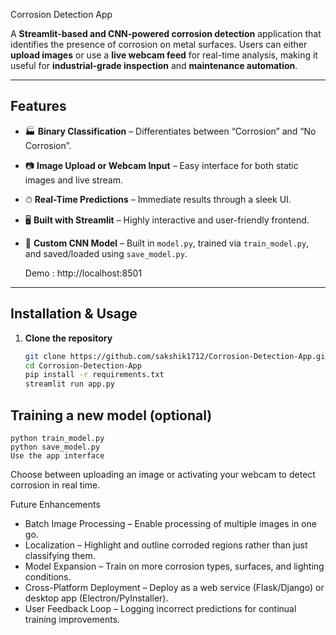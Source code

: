 Corrosion Detection App

A **Streamlit-based and CNN-powered corrosion detection** application that identifies the presence of corrosion on metal surfaces. Users can either **upload images** or use a **live webcam feed** for real-time analysis, making it useful for **industrial-grade inspection** and **maintenance automation**.

---

##  Features

- 🏭 **Binary Classification** – Differentiates between “Corrosion” and “No Corrosion”.  
- 📷 **Image Upload or Webcam Input** – Easy interface for both static images and live stream.  
- ⏱ **Real-Time Predictions** – Immediate results through a sleek UI.  
- 🖥️ **Built with Streamlit** – Highly interactive and user-friendly frontend.  
- 🧠 **Custom CNN Model** – Built in `model.py`, trained via `train_model.py`, and saved/loaded using `save_model.py`.

  Demo : http://localhost:8501

  
---

##  Installation & Usage

1. **Clone the repository**
   ```bash
   git clone https://github.com/sakshik1712/Corrosion-Detection-App.git
   cd Corrosion-Detection-App
   pip install -r requirements.txt
   streamlit run app.py
## Training a new model (optional)
    python train_model.py
    python save_model.py
    Use the app interface
Choose between uploading an image or activating your webcam to detect corrosion in real time.

Future Enhancements
- Batch Image Processing – Enable processing of multiple images in one go.
- Localization – Highlight and outline corroded regions rather than just classifying them.
- Model Expansion – Train on more corrosion types, surfaces, and lighting conditions.
- Cross-Platform Deployment – Deploy as a web service (Flask/Django) or desktop app (Electron/PyInstaller).
- User Feedback Loop – Logging incorrect predictions for continual training improvements.
